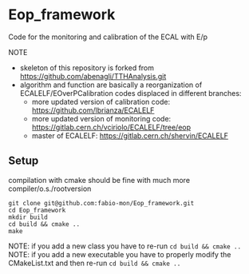 # Eop_framework 
Code for the monitoring and calibration of the ECAL with E/p    


NOTE     
 - skeleton of this repository is forked from https://github.com/abenagli/TTHAnalysis.git    
 - algorithm and function are basically a reorganization of ECALELF/EOverPCalibration codes displaced in different branches:      
    - more updated version of calibration code: https://github.com/lbrianza/ECALELF      
    - more updated version of	monitoring code:  https://gitlab.cern.ch/vciriolo/ECALELF/tree/eop      
    - master of ECALELF:                        https://gitlab.cern.ch/shervin/ECALELF      



## Setup
compilation with cmake should be fine with much more compiler/o.s./rootversion 
   ```
   git clone git@github.com:fabio-mon/Eop_framework.git
   cd Eop_framework
   mkdir build
   cd build && cmake ..
   make
   ```
NOTE: if you add a new class you have to re-run `cd build && cmake ..`    
NOTE: if you add a new executable you have to properly modify the CMakeList.txt and then re-run `cd build && cmake ..`